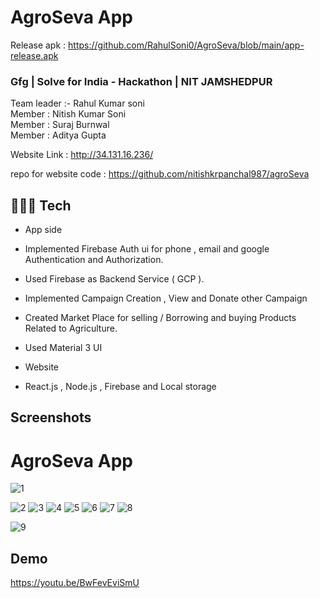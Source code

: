 
# AgroSeva App
Release apk :  https://github.com/RahulSoni0/AgroSeva/blob/main/app-release.apk

### Gfg | Solve for India - Hackathon | NIT JAMSHEDPUR

Team leader :- Rahul Kumar soni 
<br>
Member : Nitish Kumar Soni
<br>
Member : Suraj Burnwal
<br>
Member : Aditya Gupta
<br>

Website Link : 
http://34.131.16.236/

repo for website code : https://github.com/nitishkrpanchal987/agroSeva


## 👨🏽‍💻  Tech 
- App side
- Implemented Firebase Auth ui for phone , email and google Authentication and Authorization.
- Used Firebase as Backend Service ( GCP ).
- Implemented Campaign Creation , View and Donate other Campaign
- Created Market Place for selling / Borrowing and buying Products Related to Agriculture.
- Used Material 3 UI

- Website
- React.js , Node.js , Firebase and Local storage

## Screenshots 

#  	AgroSeva App 
![1](https://user-images.githubusercontent.com/75351409/232334515-ddf7b200-26db-4a87-beeb-1b4bfa456e76.png)

![2](https://user-images.githubusercontent.com/75351409/232334555-455e525c-9218-44fc-b26f-10a3dee57bc0.png)
![3](https://user-images.githubusercontent.com/75351409/232334559-80ace0ab-a23e-4039-83b5-48147a567d8d.png)
![4](https://user-images.githubusercontent.com/75351409/232334561-a7825e82-123d-426c-9354-891032711d91.png)
![5](https://user-images.githubusercontent.com/75351409/232334564-7b71dacd-b347-4005-84ae-7f7326cfef96.png)
![6](https://user-images.githubusercontent.com/75351409/232334566-9d9cc2ca-7a99-4f3d-b159-12801e940d37.png)
![7](https://user-images.githubusercontent.com/75351409/232334568-cd70e2bb-07dc-46e9-9d05-d7a501bf4927.png)
![8](https://user-images.githubusercontent.com/75351409/232334572-26431479-59d0-40ef-a31c-4c89ede387cc.png)

![9](https://user-images.githubusercontent.com/75351409/232334575-0f7ff166-1109-4f81-a719-38bb326e21cd.png)

## Demo
https://youtu.be/BwFevEviSmU





